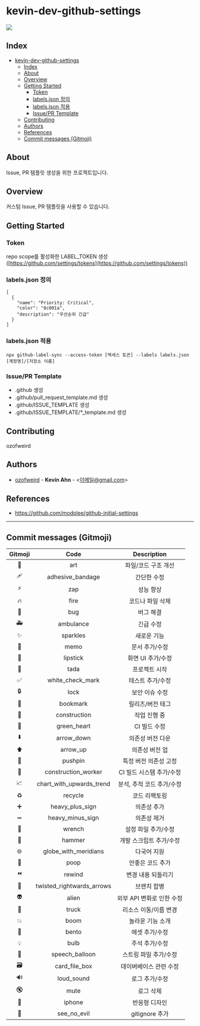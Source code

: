 # kevin-dev-github-settings

![](https://img.shields.io/badge/version-0.0.1-brightgreen)

## Index
- [kevin-dev-github-settings](#kevin-dev-github-settings)
  - [Index](#index)
  - [About](#about)
  - [Overview](#overview)
  - [Getting Started](#getting-started)
    - [Token](#token)
    - [labels.json 정의](#labelsjson-정의)
    - [labels.json 적용](#labelsjson-적용)
    - [Issue/PR Template](#issuepr-template)
  - [Contributing](#contributing)
  - [Authors](#authors)
  - [References](#references)
  - [Commit messages (Gitmoji)](#commit-messages-gitmoji)

## About
Issue, PR 템플릿 생성을 위한 프로젝트입니다.

## Overview
커스텀 Issue, PR 템플릿을 사용할 수 있습니다.

## Getting Started

### Token

repo scope를 활성화한 LABEL_TOKEN 생성 ([https://github.com/settings/tokens](https://github.com/settings/tokens))

### labels.json 정의
```
[
  {
    "name": "Priority: Critical",
    "color": "8c001a",
    "description": "우선순위 긴급"
  }
]
```

### labels.json 적용
```
npx github-label-sync --access-token [액세스 토큰] --labels labels.json [계정명]/[저장소 이름]
```

### Issue/PR Template
- .github 생성
- .github/pull_request_template.md 생성
- .github/ISSUE_TEMPLATE 생성
- .github/ISSUE_TEMPLATE/*_template.md 생성

## Contributing
ozofweird

## Authors
- [ozofweird](https://github.com/ozofweird) - **Kevin Ahn** - <이메일@gmail.com>

## References
- https://github.com/modolee/github-initial-settings
  
---

## Commit messages (Gitmoji)

|Gitmoji|Code|Description|
|:-----:|:---:|:--------:|
|🎨|art|파일/코드 구조 개선|
|🩹|adhesive_bandage|간단한 수정|
|⚡️|zap|성능 향상|
|🔥️|fire|코드나 파일 삭제|
|🐛️|bug|버그 해결|
|🚑️|ambulance|긴급 수정|
|✨️|sparkles|새로운 기능|
|📝️|memo|문서 추가/수정|
|💄️|lipstick|화면 UI 추가/수정|
|🎉️|tada|프로젝트 시작|
|✅️|white_check_mark|테스트 추가/수정|
|🔒️|lock|보안 이슈 수정|
|🔖️|bookmark|릴리즈/버전 태그|
|🚧|construction|작업 진행 중|
|💚|green_heart|CI 빌드 수정|
|⬇️|arrow_down|의존성 버전 다운|
|⬆️|arrow_up|의존성 버전 업|
|📌|pushpin|특정 버전 의존성 고정|
|👷|construction_worker|CI 빌드 시스템 추가/수정|
|📈|chart_with_upwards_trend|분석, 추적 코드 추가/수정|
|♻️|recycle|코드 리팩토링|
|➕|heavy_plus_sign|의존성 추가|
|➖|heavy_minus_sign|의존성 제거|
|🔧|wrench|설정 파일 추가/수정|
|🔨|hammer|개발 스크립트 추가/수정|
|🌐|globe_with_meridians|다국어 지원|
|💩|poop|안좋은 코드 추가|
|⏪|rewind|변경 내용 되돌리기|
|🔀|twisted_rightwards_arrows|브랜치 합병|
|👽|alien|외부 API 변화로 인한 수정|
|🚚|truck|리소스 이동/이름 변경|
|💥|boom|놀라운 기능 소개|
|🍱|bento|에셋 추가/수정|
|💡|bulb|주석 추가/수정|
|💬|speech_balloon|스트링 파일 추가/수정|
|🗃|card_file_box|데이버베이스 관련 수정|
|🔊|loud_sound|로그 추가/수정|
|🔇|mute|로그 삭제|
|📱|iphone|반응형 디자인|
|🙈|see_no_evil|gitignore 추가|